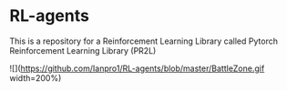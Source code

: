 # RL-agents
This is a repository for a Reinforcement Learning Library called Pytorch Reinforcement Learning Library (PR2L)

![](https://github.com/Ianpro1/RL-agents/blob/master/BattleZone.gif width=200%)
